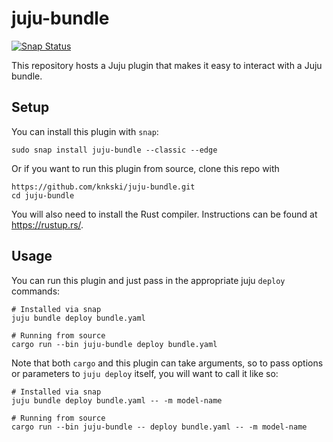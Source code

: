 juju-bundle
===========

[![Snap Status](https://build.snapcraft.io/badge/knkski/juju-bundle.svg)](https://build.snapcraft.io/user/knkski/juju-bundle)

This repository hosts a Juju plugin that makes it easy to interact with a Juju
bundle.


Setup
-----

You can install this plugin with `snap`:

    sudo snap install juju-bundle --classic --edge

Or if you want to run this plugin from source, clone this repo with

    https://github.com/knkski/juju-bundle.git
    cd juju-bundle

You will also need to install the Rust compiler. Instructions can be found at
https://rustup.rs/.


Usage
-----

You can run this plugin and just pass in the appropriate juju `deploy`
commands:

    # Installed via snap
    juju bundle deploy bundle.yaml

    # Running from source
    cargo run --bin juju-bundle deploy bundle.yaml

Note that both `cargo` and this plugin can take arguments, so to pass
options or parameters to `juju deploy` itself, you will want to call it like
so:

    # Installed via snap
    juju bundle deploy bundle.yaml -- -m model-name

    # Running from source
    cargo run --bin juju-bundle -- deploy bundle.yaml -- -m model-name

